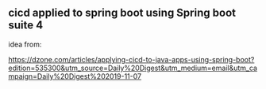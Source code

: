 ## cicd applied to spring boot using Spring boot suite 4

idea from:

https://dzone.com/articles/applying-cicd-to-java-apps-using-spring-boot?edition=535300&utm_source=Daily%20Digest&utm_medium=email&utm_campaign=Daily%20Digest%202019-11-07


